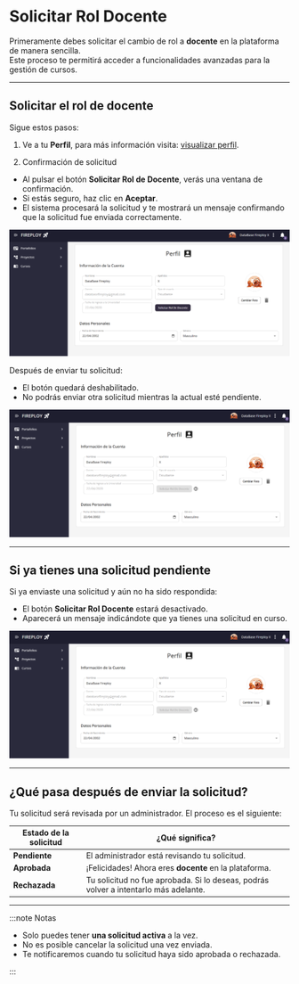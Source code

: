 # Solicitar Rol Docente

Primeramente debes solicitar el cambio de rol a **docente** en la plataforma de manera sencilla.  
Este proceso te permitirá acceder a funcionalidades avanzadas para la gestión de cursos.

---

## Solicitar el rol de docente

Sigue estos pasos:

1. Ve a tu **Perfil**, para más información visita: [visualizar perfil](../../usuario-general/informacion-de-usuario/perfil/index.md).

2. Confirmación de solicitud

- Al pulsar el botón **Solicitar Rol de Docente**, verás una ventana de confirmación.
- Si estás seguro, haz clic en **Aceptar**.
- El sistema procesará la solicitud y te mostrará un mensaje confirmando que la solicitud fue enviada correctamente.

![Solicitud disponible](Solicitud-disponible.png)

Después de enviar tu solicitud:

- El botón quedará deshabilitado.
- No podrás enviar otra solicitud mientras la actual esté pendiente.

![Solicitud enviada](Solicitud-enviada.png)

---

## Si ya tienes una solicitud pendiente

Si ya enviaste una solicitud y aún no ha sido respondida:

- El botón **Solicitar Rol Docente** estará desactivado.
- Aparecerá un mensaje indicándote que ya tienes una solicitud en curso.

![Solicitud enviada](Solicitud-enviada.png)

---

## ¿Qué pasa después de enviar la solicitud?

Tu solicitud será revisada por un administrador. El proceso es el siguiente:

| Estado de la solicitud | ¿Qué significa?                                                                      |
| ---------------------- | ------------------------------------------------------------------------------------ |
| **Pendiente**          | El administrador está revisando tu solicitud.                                        |
| **Aprobada**           | ¡Felicidades! Ahora eres **docente** en la plataforma.                               |
| **Rechazada**          | Tu solicitud no fue aprobada. Si lo deseas, podrás volver a intentarlo más adelante.  |

---

:::note Notas

- Solo puedes tener **una solicitud activa** a la vez.
- No es posible cancelar la solicitud una vez enviada.
- Te notificaremos cuando tu solicitud haya sido aprobada o rechazada.

:::
